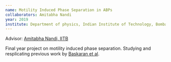 ```yaml
---
name: Motility Induced Phase Separation in ABPs
collaborators: Amitabha Nandi
year: 2019
institute: Department of physics, Indian Institute of Technology, Bombay
---
```

Advisor: [Amitabha Nandi, IITB](https://www.phy.iitb.ac.in/en/employee-profile/amitabha-nandi)

Final year project on motility induced phase separation. Studying and resplicating previous work by [Baskaran et al](https://doi.org/10.1103/PhysRevLett.110.055701).